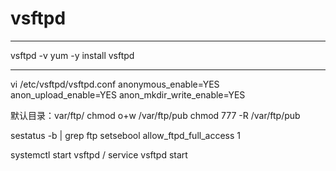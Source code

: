 # vsftpd

---

vsftpd -v
yum -y install vsftpd

---

vi /etc/vsftpd/vsftpd.conf
anonymous_enable=YES
anon_upload_enable=YES
anon_mkdir_write_enable=YES

默认目录：var/ftp/
chmod o+w /var/ftp/pub
chmod 777 -R /var/ftp/pub

sestatus -b | grep ftp
setsebool allow_ftpd_full_access 1

systemctl start vsftpd / service vsftpd start
